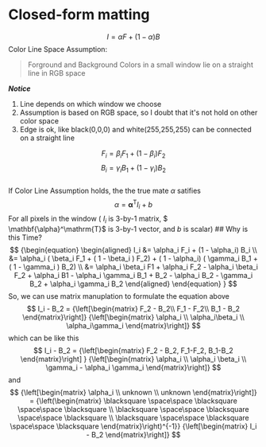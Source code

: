 # Closed-form matting

$$I = \alpha F + ( 1 - \alpha) B$$
Color Line Space Assumption:  
>Forground and Background Colors in a small window lie on a straight line in RGB space   

***Notice***  
1. Line depends on which window we choose
2. Assumption is based on RGB space, so I doubt that it's not hold on other color space
3. Edge is ok,  like black(0,0,0) and white(255,255,255) can be connected on a straight line  

$$F_i = \beta_i F_1 + ( 1 - \beta_i ) F_2$$
$$B_i = \gamma_i B_1 + ( 1 - \gamma_i ) B_2$$  
If Color Line Assumption holds, the the true mate $\alpha$ satifies 
$$\alpha = \mathbf{\alpha}^\mathrm{T} I_i +b $$
For all pixels in the window
( $I_i$ is 3-by-1 matrix, $ \mathbf{\alpha}^\mathrm{T}$ is 3-by-1 vector, and $b$ is scalar)   ## Why is this Time?  
$$
{\begin{equation}
\begin{aligned}
I_i &= \alpha_i F_i + (1 - \alpha_i) B_i \\
&= \alpha_i ( \beta_i F_1 + ( 1 - \beta_i ) F_2) + ( 1 - \alpha_i) ( \gamma_i B_1 + ( 1 - \gamma_i ) B_2) \\
&=  \alpha_i \beta_i F1 + \alpha_i F_2 - \alpha_i \beta_i F_2 + \alpha_i B1 - \alpha_i \gamma_i B_1 + B_2 -  \alpha_i  B_2 - \gamma_i B_2 + \alpha_i \gamma_i B_2
\end{aligned}
\end{equation}
}
$$
So, we can use matrix manuplation to formulate the equation above
$$
I_i - B_2 = 
{\left[\begin{matrix}
F_2 - B_2\\
F_1 - F_2\\
B_1 - B_2
\end{matrix}\right]}
{\left[\begin{matrix}
\alpha_i \\
\alpha_i\beta_i \\
\alpha_i\gamma_i
\end{matrix}\right]}
$$
which can be like this  
$$
I_i - B_2 = 
{\left[\begin{matrix}
    F_2 - B_2, F_1-F_2, B_1-B_2
\end{matrix}\right]
}
{\left[\begin{matrix}
\alpha_i \\
\alpha_i \beta_i \\
\gamma_i - \alpha_i \gamma_i
\end{matrix}\right]}
$$
and
$$
{\left[\begin{matrix}
\alpha_i \\
unknown \\
unknown
\end{matrix}\right]} = 
{\left(\begin{matrix}
\blacksquare \space\space \blacksquare \space\space \blacksquare \\
\blacksquare \space\space \blacksquare \space\space \blacksquare \\
\blacksquare \space\space \blacksquare \space\space \blacksquare
\end{matrix}\right)^{-1}}
{\left[\begin{matrix}
    I_i - B_2
\end{matrix}\right]}
$$
